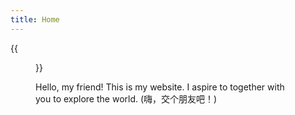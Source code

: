 ```yaml
---
title: Home
---
```


<!-- You can change your profile picture here -->
{{<figure src="/media/me.png" title="This is me. Stay passionate. Stay curious. Embrace change. Embrace diversity." width="450">}}

Hello, my friend!
This is my website. I aspire to together with you to explore the world.
(嗨，交个朋友吧！)